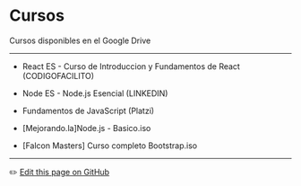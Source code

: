 # Cursos
Cursos disponibles en el Google Drive

---


+ React ES - Curso de Introduccion y Fundamentos de React (CODIGOFACILITO)

+ Node ES - Node.js Esencial (LINKEDIN)

+ Fundamentos de JavaScript (Platzi)

+ [Mejorando.la]Node.js - Basico.iso

+ [Falcon Masters] Curso completo Bootstrap.iso


---
:pencil2: [Edit this page on GitHub](https://github.com/jasp402/BibliotecaJS/edit/master/docs/recursos/cursos.md)
